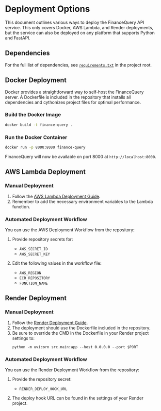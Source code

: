 # Deployment Options

This document outlines various ways to deploy the FinanceQuery API service. This only covers Docker, AWS Lambda, and Render deployments, but the service can also be deployed on any platform that supports Python and FastAPI.

## Dependencies

For the full list of dependencies, see [`requirements.txt`](https://github.com/Verdenroz/finance-query/blob/master/requirements.txt) in the project root.

## Docker Deployment

Docker provides a straightforward way to self-host the FinanceQuery server. A Dockerfile is included in the repository that installs all dependencies and cythonizes project files for optimal performance.

### Build the Docker Image

```bash
docker build -t finance-query .
```

### Run the Docker Container

```bash
docker run -p 8000:8000 finance-query
```

FinanceQuery will now be available on port 8000 at `http://localhost:8000`.

## AWS Lambda Deployment

### Manual Deployment

1. Follow the [AWS Lambda Deployment Guide](https://docs.aws.amazon.com/lambda/latest/dg/lambda-python.html).
2. Remember to add the necessary environment variables to the Lambda function.

### Automated Deployment Workflow

You can use the AWS Deployment Workflow from the repository:

1. Provide repository secrets for:
   - `AWS_SECRET_ID`
   - `AWS_SECRET_KEY`

2. Edit the following values in the workflow file:
   - `AWS_REGION`
   - `ECR_REPOSITORY`
   - `FUNCTION_NAME`

## Render Deployment

### Manual Deployment

1. Follow the [Render Deployment Guide](https://render.com/docs/deploy-to-render).
2. The deployment should use the Dockerfile included in the repository.
3. Be sure to override the CMD in the Dockerfile in your Render project settings to:
   ```
   python -m uvicorn src.main:app --host 0.0.0.0 --port $PORT
   ```

### Automated Deployment Workflow

You can use the Render Deployment Workflow from the repository:

1. Provide the repository secret:
   - `RENDER_DEPLOY_HOOK_URL`

2. The deploy hook URL can be found in the settings of your Render project.
